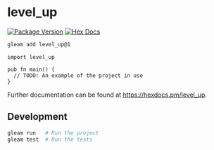 # level_up

[![Package Version](https://img.shields.io/hexpm/v/level_up)](https://hex.pm/packages/level_up)
[![Hex Docs](https://img.shields.io/badge/hex-docs-ffaff3)](https://hexdocs.pm/level_up/)

```sh
gleam add level_up@1
```
```gleam
import level_up

pub fn main() {
  // TODO: An example of the project in use
}
```

Further documentation can be found at <https://hexdocs.pm/level_up>.

## Development

```sh
gleam run   # Run the project
gleam test  # Run the tests
```
